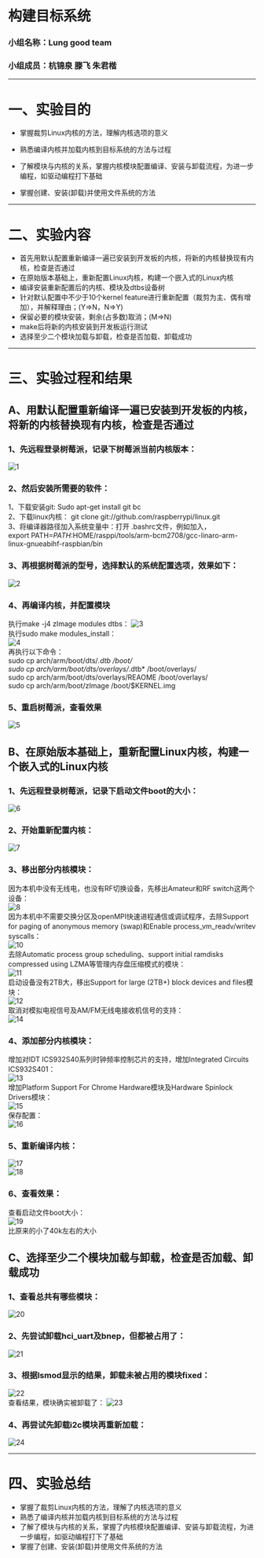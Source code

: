 # 构建目标系统
### 小组名称：Lung good team
### 小组成员：杭锦泉 滕飞 朱君楷
***
# 一、实验目的
* 掌握裁剪Linux内核的方法，理解内核选项的意义

* 熟悉编译内核并加载内核到目标系统的方法与过程

* 了解模块与内核的关系，掌握内核模块配置编译、安装与卸载流程，为进一步编程，如驱动编程打下基础

* 掌握创建、安装(卸载)并使用文件系统的方法
***
# 二、实验内容
* 首先用默认配置重新编译一遍已安装到开发板的内核，将新的内核替换现有内核，检查是否通过
* 在原始版本基础上，重新配置Linux内核，构建一个嵌入式的Linux内核
* 编译安装重新配置后的内核、模块及dtbs设备树
* 针对默认配置中不少于10个kernel feature进行重新配置（裁剪为主、偶有增加），并解释理由；(Y=>N，N=>Y)
* 保留必要的模块安装，剩余(占多数)取消；(M=>N)
* make后将新的内核安装到开发板运行测试
* 选择至少二个模块加载与卸载，检查是否加载、卸载成功
***
# 三、实验过程和结果
## A、用默认配置重新编译一遍已安装到开发板的内核，将新的内核替换现有内核，检查是否通过
### 1、先远程登录树莓派，记录下树莓派当前内核版本：
![1](https://github.com/Meleus/Lunggoodteam/raw/master/screencut/HW5/1.png)

### 2、然后安装所需要的软件：
1、下载安装git:    Sudo apt-get install git bc  
2、下载linux内核： git clone git://github.com/raspberrypi/linux.git  
3、将编译器路径加入系统变量中：打开 .bashrc文件，例如加入，  
    export  PATH=$PATH:$HOME/rasppi/tools/arm-bcm2708/gcc-linaro-arm-linux-gnueabihf-raspbian/bin

### 3、再根据树莓派的型号，选择默认的系统配置选项，效果如下：
![2](https://github.com/Meleus/Lunggoodteam/raw/master/screencut/HW5/2.png)

### 4、再编译内核，并配置模块
执行make -j4 zImage  modules  dtbs：
![3](https://github.com/Meleus/Lunggoodteam/raw/master/screencut/HW5/3.png)  
执行sudo make modules_install：  
![4](https://github.com/Meleus/Lunggoodteam/raw/master/screencut/HW5/4.png)  
再执行以下命令：  
sudo cp arch/arm/boot/dts/*.dtb /boot/  
sudo cp arch/arm/boot/dts/overlays/*.dtb* /boot/overlays/  
sudo cp arch/arm/boot/dts/overlays/REAOME /boot/overlays/   
sudo cp arch/arm/boot/zImage /boot/$KERNEL.img  

### 5、重启树莓派，查看效果  
![5](https://github.com/Meleus/Lunggoodteam/raw/master/screencut/HW5/5.png)

## B、在原始版本基础上，重新配置Linux内核，构建一个嵌入式的Linux内核  
### 1、先远程登录树莓派，记录下启动文件boot的大小：  
![6](https://github.com/Meleus/Lunggoodteam/raw/master/screencut/HW5/6.png)  

### 2、开始重新配置内核：  
![7](https://github.com/Meleus/Lunggoodteam/raw/master/screencut/HW5/7.png)  

### 3、移出部分内核模块：  
因为本机中没有无线电，也没有RF切换设备，先移出Amateur和RF switch这两个设备：  
![8](https://github.com/Meleus/Lunggoodteam/raw/master/screencut/HW5/8.png)  
因为本机中不需要交换分区及openMPI快速进程通信或调试程序，去除Support for paging of anonymous memory (swap)和Enable process_vm_readv/writev syscalls：  
![10](https://github.com/Meleus/Lunggoodteam/raw/master/screencut/HW5/10.png)  
去除Automatic process group scheduling、support initial ramdisks compressed using LZMA等管理内存盘压缩模式的模块：  
![11](https://github.com/Meleus/Lunggoodteam/raw/master/screencut/HW5/11.png)  
启动设备没有2TB大，移出Support for large (2TB+) block devices and files模块：  
![12](https://github.com/Meleus/Lunggoodteam/raw/master/screencut/HW5/12.png)  
 取消对模拟电视信号及AM/FM无线电接收机信号的支持：  
![14](https://github.com/Meleus/Lunggoodteam/raw/master/screencut/HW5/14.png)  
 
### 4、添加部分内核模块：  
增加对IDT ICS932S40系列时钟频率控制芯片的支持，增加Integrated Circuits ICS932S401：  
![13](https://github.com/Meleus/Lunggoodteam/raw/master/screencut/HW5/13.png)  
增加Platform Support For Chrome Hardware模块及Hardware Spinlock Drivers模块：  
![15](https://github.com/Meleus/Lunggoodteam/raw/master/screencut/HW5/15.png)  
保存配置：  
![16](https://github.com/Meleus/Lunggoodteam/raw/master/screencut/HW5/16.png)  

### 5、重新编译内核：  
![17](https://github.com/Meleus/Lunggoodteam/raw/master/screencut/HW5/17.png)  
![18](https://github.com/Meleus/Lunggoodteam/raw/master/screencut/HW5/18.png)  

### 6、查看效果：  
查看启动文件boot大小：  
![19](https://github.com/Meleus/Lunggoodteam/raw/master/screencut/HW5/19.png)  
比原来的小了40k左右的大小
 
## C、选择至少二个模块加载与卸载，检查是否加载、卸载成功  
### 1、查看总共有哪些模块：  
![20](https://github.com/Meleus/Lunggoodteam/raw/master/screencut/HW5/20.png)  
### 2、先尝试卸载hci_uart及bnep，但都被占用了：  
![21](https://github.com/Meleus/Lunggoodteam/raw/master/screencut/HW5/21.png)  
### 3、根据lsmod显示的结果，卸载未被占用的模块fixed：  
![22](https://github.com/Meleus/Lunggoodteam/raw/master/screencut/HW5/22.png)  
查看结果，模块确实被卸载了：
![23](https://github.com/Meleus/Lunggoodteam/raw/master/screencut/HW5/23.png)  
### 4、再尝试先卸载i2c模块再重新加载：  
![24](https://github.com/Meleus/Lunggoodteam/raw/master/screencut/HW5/24.png)  

***
# 四、实验总结
* 掌握了裁剪Linux内核的方法，理解了内核选项的意义
* 熟悉了编译内核并加载内核到目标系统的方法与过程
* 了解了模块与内核的关系，掌握了内核模块配置编译、安装与卸载流程，为进一步编程，如驱动编程打下了基础
* 掌握了创建、安装(卸载)并使用文件系统的方法
